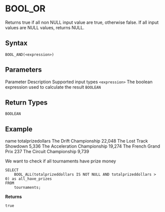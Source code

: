 # [](#bool_or)BOOL\_OR

Returns true if all non NULL input value are true, otherwise false. If all input values are NULL values, returns NULL.

## [](#syntax)Syntax

```
BOOL_AND(<expression>)
```

## [](#parameters)Parameters

Parameter Description Supported input types `<expression>` The boolean expression used to calculate the result `BOOLEAN`

## [](#return-types)Return Types

`BOOLEAN`

## [](#example)Example

name totalprizedollars The Drift Championship 22,048 The Lost Track Showdown 5,336 The Acceleration Championship 19,274 The French Grand Prix 237 The Circuit Championship 9,739

We want to check if all tournaments have prize money

```
SELECT
	BOOL_ALL(totalprizeddollars IS NOT NULL AND totalprizeddollars > 0) as all_have_prizes 
FROM
	tournaments;
```

**Returns**

`true`